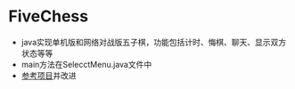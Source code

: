 # FiveChess
* java实现单机版和网络对战版五子棋，功能包括计时、悔棋、聊天、显示双方状态等等
* main方法在SelecctMenu.java文件中
* [参考项目](https://github.com/kingdomrushing/FiveChess)并改进
